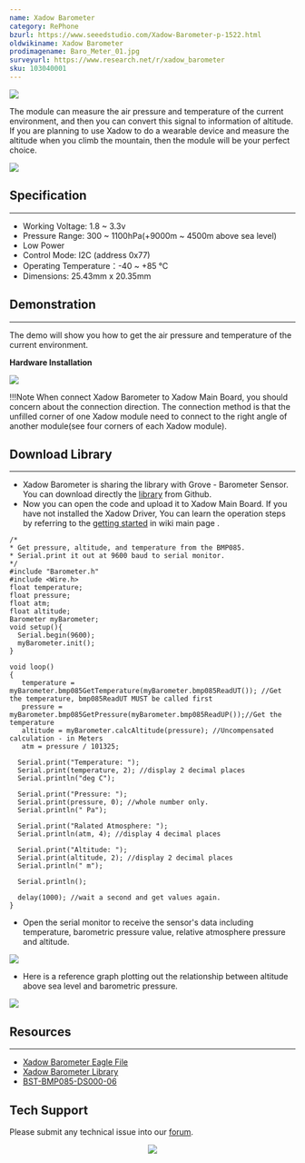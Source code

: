```yaml
---
name: Xadow Barometer
category: RePhone
bzurl: https://www.seeedstudio.com/Xadow-Barometer-p-1522.html
oldwikiname: Xadow Barometer
prodimagename: Baro_Meter_01.jpg
surveyurl: https://www.research.net/r/xadow_barometer
sku: 103040001
---
```


![](https://github.com/SeeedDocument/Xadow_Barometer/raw/master/img/Baro_Meter_01.jpg)

The module can measure the air pressure and temperature of the current environment, and then you can convert this signal to information of altitude. If you are planning to use Xadow to do a wearable device and measure the altitude when you climb the mountain, then the module will be your perfect choice.

[![](https://github.com/SeeedDocument/Seeed-WiKi/raw/master/docs/images/300px-Get_One_Now_Banner-ragular.png)](https://www.seeedstudio.com/Xadow-Barometer-p-1522.html)

## Specification
---
- Working Voltage: 1.8 ~ 3.3v
- Pressure Range: 300 ~ 1100hPa(+9000m ~ 4500m above sea level)
- Low Power
- Control Mode: I2C (address 0x77)
- Operating Temperature：-40 ~ +85 °C
- Dimensions: 25.43mm x 20.35mm


## Demonstration
---
The demo will show you how to get the air pressure and temperature of the current environment.

**Hardware Installation**

![](https://github.com/SeeedDocument/Xadow_Barometer/raw/master/img/XadowBarometerUsage.jpg)

!!!Note
    When connect Xadow Barometer to Xadow Main Board, you should concern about the connection direction. The connection method is that the unfilled corner of one Xadow module need to connect to the right angle of another module(see four corners of each Xadow module).

## Download Library
----
- Xadow Barometer is sharing the library with Grove - Barometer Sensor. You can download directly the [library](https://github.com/Seeed-Studio/Grove_Barometer_Sensor) from Github.
- Now you can open the code and upload it to Xadow Main Board. If you have not installed the Xadow Driver, You can learn the operation steps by referring to the [getting started](http://wiki.seeedstudio.com/Xadow_Main_Board/) in wiki main page .

```
/*
* Get pressure, altitude, and temperature from the BMP085.
* Serial.print it out at 9600 baud to serial monitor.
*/
#include "Barometer.h"
#include <Wire.h>
float temperature;
float pressure;
float atm;
float altitude;
Barometer myBarometer;
void setup(){
  Serial.begin(9600);
  myBarometer.init();
}

void loop()
{
   temperature = myBarometer.bmp085GetTemperature(myBarometer.bmp085ReadUT()); //Get the temperature, bmp085ReadUT MUST be called first
   pressure = myBarometer.bmp085GetPressure(myBarometer.bmp085ReadUP());//Get the temperature
   altitude = myBarometer.calcAltitude(pressure); //Uncompensated calculation - in Meters
   atm = pressure / 101325;

  Serial.print("Temperature: ");
  Serial.print(temperature, 2); //display 2 decimal places
  Serial.println("deg C");

  Serial.print("Pressure: ");
  Serial.print(pressure, 0); //whole number only.
  Serial.println(" Pa");

  Serial.print("Ralated Atmosphere: ");
  Serial.println(atm, 4); //display 4 decimal places

  Serial.print("Altitude: ");
  Serial.print(altitude, 2); //display 2 decimal places
  Serial.println(" m");

  Serial.println();

  delay(1000); //wait a second and get values again.
}
```

- Open the serial monitor to receive the sensor's data including temperature, barometric pressure value, relative atmosphere pressure and altitude.

![](https://github.com/SeeedDocument/Xadow_Barometer/raw/master/img/Xadow_Baremeter_Result.jpg)

- Here is a reference graph plotting out the relationship between altitude above sea level and barometric pressure.

![](https://github.com/SeeedDocument/Xadow_Barometer/raw/master/img/Pressure_and_Altitude.jpg)

## Resources
---
- [Xadow Barometer Eagle File](https://github.com/SeeedDocument/Xadow_Barometer/raw/master/res/Xadow_Barometer.zip)
- [Xadow Barometer Library](https://github.com/SeeedDocument/Xadow_Barometer/raw/master/res/Xadow_Barometer_Library.zip)
- [BST-BMP085-DS000-06](https://github.com/SeeedDocument/Xadow_Barometer/raw/master/res/BST-BMP085-DS000-06.pdf)

## Tech Support
Please submit any technical issue into our [forum](http://forum.seeedstudio.com/). <br /><p style="text-align:center"><a href="https://www.seeedstudio.com/act-4.html?utm_source=wiki&utm_medium=wikibanner&utm_campaign=newproducts" target="_blank"><img src="https://github.com/SeeedDocument/Wiki_Banner/raw/master/new_product.jpg" /></a></p>